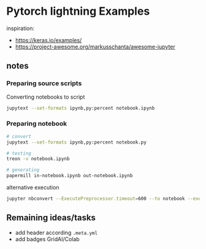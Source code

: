 # Pytorch lightning Examples

inspiration:
- https://keras.io/examples/
- https://project-awesome.org/markusschanta/awesome-jupyter

## notes

### Preparing source scripts

Converting notebooks to script
```bash
jupytext --set-formats ipynb,py:percent notebook.ipynb
```


### Preparing notebook

```bash
# convert
jupytext --set-formats ipynb,py:percent notebook.py

# testing
treon -v notebook.ipynb

# generating
papermill in-notebook.ipynb out-notebook.ipynb
```

alternative execution
```bash
jupyter nbconvert --ExecutePreprocessor.timeout=600 --to notebook --execute notebook.py
```

## Remaining ideas/tasks

- add header according `.meta.yml`
- add badges GridAI/Colab
